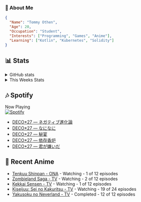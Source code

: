 ### 👋 About Me
```json
{
  "Name": "Tommy Othen",
  "Age": 20,
  "Occupation": "Student",
  "Interests": ["Programming", "Games", "Anime"],
  "Learning": ["Kotlin", "Kubernetes", "Solidity"]
}
```

## 📊 Stats
<details>
  <summary>GitHub stats</summary>
  <a href="https://github.com/anuraghazra/github-readme-stats">
    <img src="https://github-readme-stats.vercel.app/api?username=DaSushiAsian&show_icons=true&count_private=true&hide=prs,issues">
  </a>
</details>

<details>
  <summary>This Weeks Stats</summary>
  <a href="https://github.com/anuraghazra/github-readme-stats">
    <img src="https://github-readme-stats.vercel.app/api/wakatime?username=DaSushiAsian&cache_seconds=1800&custom_title=Top Languages">
  </a>
</details>

## 🎶 Spotify
Now Playing\
[![Spotify](https://novatorem-dasushiasian.vercel.app/api/spotify)](https://open.spotify.com/user/g90805640970)
<!-- LASTFM:START -->
* [DECO*27 — ネガティブ進化論](https://www.last.fm/music/DECO*27/_/%E3%83%8D%E3%82%AC%E3%83%86%E3%82%A3%E3%83%96%E9%80%B2%E5%8C%96%E8%AB%96)
* [DECO*27 — なになに](https://www.last.fm/music/DECO*27/_/%E3%81%AA%E3%81%AB%E3%81%AA%E3%81%AB)
* [DECO*27 — 秘宴](https://www.last.fm/music/DECO*27/_/%E7%A7%98%E5%AE%B4)
* [DECO*27 — 依存香炉](https://www.last.fm/music/DECO*27/_/%E4%BE%9D%E5%AD%98%E9%A6%99%E7%82%89)
* [DECO*27 — 君が嫌いだ](https://www.last.fm/music/DECO*27/_/%E5%90%9B%E3%81%8C%E5%AB%8C%E3%81%84%E3%81%A0)<!-- LASTFM:END -->

## 🗻 Recent Anime
<!-- ANIME-LIST:START -->
* [Tenkuu Shinpan - ONA](https://myanimelist.net/anime/43690/Tenkuu_Shinpan) - Watching - 1 of 12 episodes
* [Zombieland Saga - TV](https://myanimelist.net/anime/37976/Zombieland_Saga) - Watching - 2 of 12 episodes
* [Kekkai Sensen - TV](https://myanimelist.net/anime/24439/Kekkai_Sensen) - Watching - 1 of 12 episodes
* [Kiseijuu: Sei no Kakuritsu - TV](https://myanimelist.net/anime/22535/Kiseijuu__Sei_no_Kakuritsu) - Watching - 19 of 24 episodes
* [Yakusoku no Neverland - TV](https://myanimelist.net/anime/37779/Yakusoku_no_Neverland) - Completed - 12 of 12 episodes<!-- ANIME-LIST:END -->

